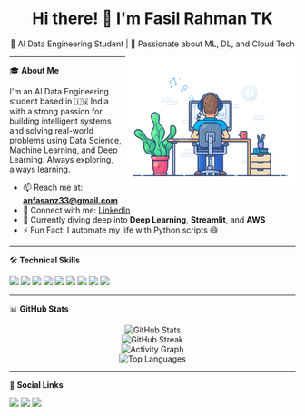 <h1 align="center">Hi there! 👋 I'm Fasil Rahman TK </h1>
<p align="center">🚀 AI Data Engineering Student | 🧠 Passionate about ML, DL, and Cloud Tech</p>

<img align="right" alt="Coding" width="300" src="https://raw.githubusercontent.com/andreapollastri/andreapollastri/main/intro.gif">

---

🎓 **About Me**

I'm an AI Data Engineering student based in 🇮🇳 India with a strong passion for building intelligent systems and solving real-world problems using Data Science, Machine Learning, and Deep Learning. Always exploring, always learning.

- 📫 Reach me at: **[anfasanz33@gmail.com](mailto:anfasanz33@gmail.com)**
- 💼 Connect with me: [LinkedIn](https://www.linkedin.com/in/anfas--kp)
- 🌱 Currently diving deep into **Deep Learning**, **Streamlit**, and **AWS**
- ⚡ Fun Fact: I automate my life with Python scripts 😄

---

🛠️ **Technical Skills**

<p align="left">
  <img src="https://img.shields.io/badge/Python-3776AB?style=for-the-badge&logo=python&logoColor=white"/>
  <img src="https://img.shields.io/badge/SQL-336791?style=for-the-badge&logo=postgresql&logoColor=white"/>
  <img src="https://img.shields.io/badge/Power BI-F2C811?style=for-the-badge&logo=powerbi&logoColor=black"/>
  <img src="https://img.shields.io/badge/Flask-000000?style=for-the-badge&logo=flask&logoColor=white"/>
  <img src="https://img.shields.io/badge/Streamlit-FF4B4B?style=for-the-badge&logo=streamlit&logoColor=white"/>
  <img src="https://img.shields.io/badge/Machine Learning-009688?style=for-the-badge"/>
  <img src="https://img.shields.io/badge/Deep Learning-673AB7?style=for-the-badge"/>
  <img src="https://img.shields.io/badge/AWS-232F3E?style=for-the-badge&logo=amazonaws&logoColor=white"/>
  <img src="https://img.shields.io/badge/Git-F05032?style=for-the-badge&logo=git&logoColor=white"/>
</p>

---

📊 **GitHub Stats**

<p align="center">
  <img src="https://github-readme-stats.vercel.app/api?username=anfas-kp&show_icons=true&count_private=true&title_color=22c55e&text_color=ffffff&icon_color=14b8a6&bg_color=1c1917&hide_border=true" alt="GitHub Stats"/>
  <br/>
  <img src="https://github-readme-streak-stats.herokuapp.com/?user=anfas-kp&stroke=ffffff&background=1c1917&ring=22c55e&fire=22c55e&currStreakNum=ffffff&currStreakLabel=22c55e&sideNums=ffffff&sideLabels=ffffff&dates=ffffff&hide_border=true" alt="GitHub Streak"/>
  <br/>
  <img src="https://github-readme-activity-graph.cyclic.app/graph?username=anfas-kp&bg_color=1c1917&color=ffffff&line=14b8a6&point=ffffff&area=true&hide_border=true&custom_title=GitHub%20Activity%20Graph" alt="Activity Graph"/>
  <br/>
  <img src="https://github-readme-stats.vercel.app/api/top-langs/?username=anfas-kp&layout=compact&langs_count=10&title_color=22c55e&text_color=ffffff&icon_color=14b8a6&bg_color=1c1917&hide_border=true" alt="Top Languages"/>
</p>

---

📱 **Social Links**

<p align="left">
  <a href="https://www.github.com/anfas-kp" target="_blank"><img src="https://raw.githubusercontent.com/danielcranney/readme-generator/main/public/icons/socials/github.svg" width="32" /></a>
  <a href="https://www.linkedin.com/in/anfas--kp" target="_blank"><img src="https://raw.githubusercontent.com/danielcranney/readme-generator/main/public/icons/socials/linkedin.svg" width="32" /></a>
  <a href="http://www.instagram.com/anfas._kp" target="_blank"><img src="https://raw.githubusercontent.com/danielcranney/readme-generator/main/public/icons/socials/instagram.svg" width="32" /></a>
</p>

